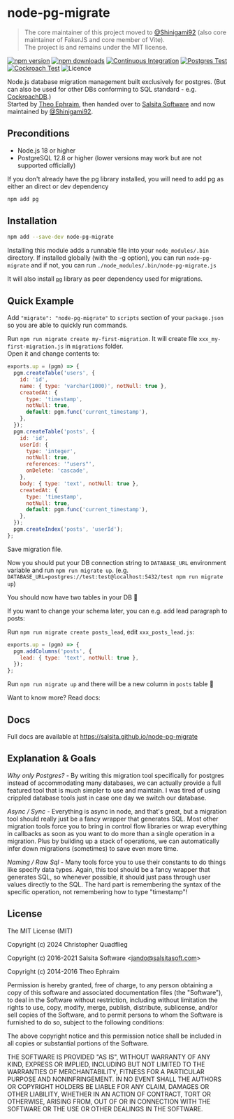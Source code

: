 # node-pg-migrate

> The core maintainer of this project moved to [@Shinigami92](https://github.com/Shinigami92) (also core maintainer of FakerJS and core member of Vite).  
> The project is and remains under the MIT license.

[![npm version](https://badgen.net/npm/v/node-pg-migrate)](https://www.npmjs.com/package/node-pg-migrate)
[![npm downloads](https://badgen.net/npm/dm/node-pg-migrate)](https://www.npmjs.com/package/node-pg-migrate)
[![Continuous Integration](https://github.com/salsita/node-pg-migrate/actions/workflows/ci.yml/badge.svg)](https://github.com/salsita/node-pg-migrate/actions/workflows/ci.yml)
[![Postgres Test](https://github.com/salsita/node-pg-migrate/actions/workflows/postgres-test.yml/badge.svg)](https://github.com/salsita/node-pg-migrate/actions/workflows/postgres-test.yml)
[![Cockroach Test](https://github.com/salsita/node-pg-migrate/actions/workflows/cockroach-test.yml/badge.svg)](https://github.com/salsita/node-pg-migrate/actions/workflows/cockroach-test.yml)
![Licence](https://img.shields.io/npm/l/node-pg-migrate.svg?style=flat)

Node.js database migration management built exclusively for postgres. (But can also be used for other DBs conforming to SQL standard - e.g. [CockroachDB](https://github.com/cockroachdb/cockroach).)  
Started by [Theo Ephraim](https://github.com/theoephraim/), then handed over to [Salsita Software](https://www.salsitasoft.com/) and now maintained by [@Shinigami92](https://github.com/Shinigami92).

## Preconditions

- Node.js 18 or higher
- PostgreSQL 12.8 or higher (lower versions may work but are not supported officially)

If you don't already have the pg library installed, you will need to add pg as either an direct or dev dependency

```bash
npm add pg
```

## Installation

```bash
npm add --save-dev node-pg-migrate
```

Installing this module adds a runnable file into your `node_modules/.bin` directory. If installed globally (with the -g option), you can run `node-pg-migrate` and if not, you can run `./node_modules/.bin/node-pg-migrate.js`

It will also install [`pg`](https://node-postgres.com/) library as peer dependency used for migrations.

## Quick Example

Add `"migrate": "node-pg-migrate"` to `scripts` section of your `package.json` so you are able to quickly run commands.

Run `npm run migrate create my-first-migration`. It will create file `xxx_my-first-migration.js` in `migrations` folder.  
Open it and change contents to:

```js
exports.up = (pgm) => {
  pgm.createTable('users', {
    id: 'id',
    name: { type: 'varchar(1000)', notNull: true },
    createdAt: {
      type: 'timestamp',
      notNull: true,
      default: pgm.func('current_timestamp'),
    },
  });
  pgm.createTable('posts', {
    id: 'id',
    userId: {
      type: 'integer',
      notNull: true,
      references: '"users"',
      onDelete: 'cascade',
    },
    body: { type: 'text', notNull: true },
    createdAt: {
      type: 'timestamp',
      notNull: true,
      default: pgm.func('current_timestamp'),
    },
  });
  pgm.createIndex('posts', 'userId');
};
```

Save migration file.

Now you should put your DB connection string to `DATABASE_URL` environment variable and run `npm run migrate up`.
(e.g. `DATABASE_URL=postgres://test:test@localhost:5432/test npm run migrate up`)

You should now have two tables in your DB :tada:

If you want to change your schema later, you can e.g. add lead paragraph to posts:

Run `npm run migrate create posts_lead`, edit `xxx_posts_lead.js`:

```js
exports.up = (pgm) => {
  pgm.addColumns('posts', {
    lead: { type: 'text', notNull: true },
  });
};
```

Run `npm run migrate up` and there will be a new column in `posts` table :tada:

Want to know more? Read docs:

## Docs

Full docs are available at https://salsita.github.io/node-pg-migrate

## Explanation & Goals

_Why only Postgres?_ - By writing this migration tool specifically for postgres instead of accommodating many databases, we can actually provide a full featured tool that is much simpler to use and maintain. I was tired of using crippled database tools just in case one day we switch our database.

_Async / Sync_ - Everything is async in node, and that's great, but a migration tool should really just be a fancy wrapper that generates SQL. Most other migration tools force you to bring in control flow libraries or wrap everything in callbacks as soon as you want to do more than a single operation in a migration. Plus by building up a stack of operations, we can automatically infer down migrations (sometimes) to save even more time.

_Naming / Raw Sql_ - Many tools force you to use their constants to do things like specify data types. Again, this tool should be a fancy wrapper that generates SQL, so whenever possible, it should just pass through user values directly to the SQL. The hard part is remembering the syntax of the specific operation, not remembering how to type "timestamp"!

## License

The MIT License (MIT)

Copyright (c) 2024 Christopher Quadflieg

Copyright (c) 2016-2021 Salsita Software &lt;jando@salsitasoft.com&gt;

Copyright (c) 2014-2016 Theo Ephraim

Permission is hereby granted, free of charge, to any person obtaining a copy
of this software and associated documentation files (the "Software"), to deal
in the Software without restriction, including without limitation the rights
to use, copy, modify, merge, publish, distribute, sublicense, and/or sell
copies of the Software, and to permit persons to whom the Software is
furnished to do so, subject to the following conditions:

The above copyright notice and this permission notice shall be included in all
copies or substantial portions of the Software.

THE SOFTWARE IS PROVIDED "AS IS", WITHOUT WARRANTY OF ANY KIND, EXPRESS OR
IMPLIED, INCLUDING BUT NOT LIMITED TO THE WARRANTIES OF MERCHANTABILITY,
FITNESS FOR A PARTICULAR PURPOSE AND NONINFRINGEMENT. IN NO EVENT SHALL THE
AUTHORS OR COPYRIGHT HOLDERS BE LIABLE FOR ANY CLAIM, DAMAGES OR OTHER
LIABILITY, WHETHER IN AN ACTION OF CONTRACT, TORT OR OTHERWISE, ARISING FROM,
OUT OF OR IN CONNECTION WITH THE SOFTWARE OR THE USE OR OTHER DEALINGS IN THE
SOFTWARE.
